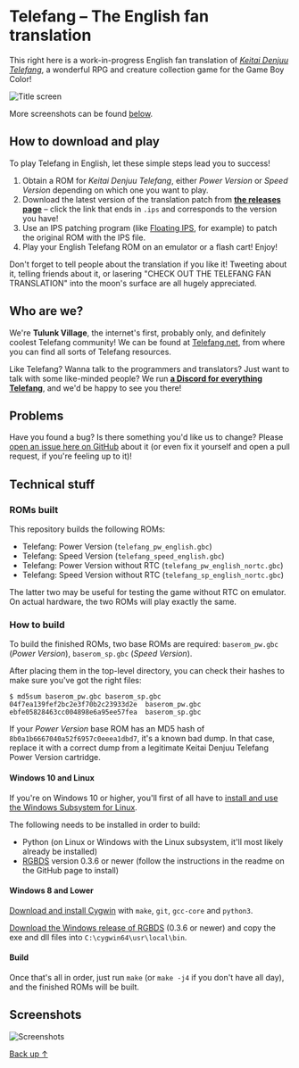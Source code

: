 # Telefang – The English fan translation

This right here is a work-in-progress English fan translation of *[Keitai Denjuu Telefang](https://en.wikipedia.org/wiki/Keitai_Denj%C5%AB_Telefang)*, a wonderful RPG and creature collection game for the Game Boy Color!

![Title screen](https://i.imgur.com/WhgvKU8.png)

More screenshots can be found [below](#screenshots).

## How to download and play

To play Telefang in English, let these simple steps lead you to success!

1. Obtain a ROM for *Keitai Denjuu Telefang*, either *Power Version* or *Speed Version* depending on which one you want to play.
2. Download the latest version of the translation patch from **[the releases page](https://github.com/telefang/telefang/releases)** – click the link that ends in `.ips` and corresponds to the version you have!
3. Use an IPS patching program (like [Floating IPS](https://www.romhacking.net/utilities/1040/), for example) to patch the original ROM with the IPS file.
4. Play your English Telefang ROM on an emulator or a flash cart! Enjoy!

Don't forget to tell people about the translation if you like it! Tweeting about it, telling friends about it, or lasering "CHECK OUT THE TELEFANG FAN TRANSLATION" into the moon's surface are all hugely appreciated.

## Who are we?

We're **Tulunk Village**, the internet's first, probably only, and definitely coolest Telefang community! We can be found at [Telefang.net](http://telefang.net/), from where you can find all sorts of Telefang resources.

Like Telefang? Wanna talk to the programmers and translators? Just want to talk with some like-minded people? We run **[a Discord for everything Telefang](https://discord.gg/BMqRucb)**, and we'd be happy to see you there!

## Problems

Have you found a bug? Is there something you'd like us to change? Please [open an issue here on GitHub](https://github.com/telefang/telefang/issues) about it (or even fix it yourself and open a pull request, if you're feeling up to it)!

## Technical stuff

### ROMs built

This repository builds the following ROMs:

* Telefang: Power Version (`telefang_pw_english.gbc`)
* Telefang: Speed Version (`telefang_speed_english.gbc`)
* Telefang: Power Version without RTC (`telefang_pw_english_nortc.gbc`)
* Telefang: Speed Version without RTC (`telefang_sp_english_nortc.gbc`)

The latter two may be useful for testing the game without RTC on emulator. On actual hardware, the two ROMs will play exactly the same.

### How to build

To build the finished ROMs, two base ROMs are required: `baserom_pw.gbc` (*Power Version*), `baserom_sp.gbc` (*Speed Version*).

After placing them in the top-level directory, you can check their hashes to make sure you've got the right files:

```
$ md5sum baserom_pw.gbc baserom_sp.gbc
04f7ea139fef2bc2e3f70b2c23933d2e  baserom_pw.gbc
ebfe05828463cc004898e6a95ee57fea  baserom_sp.gbc
```

If your *Power Version* base ROM has an MD5 hash of `8b0a1b6667040a52f6957c0eeea1dbd7`, it's a known bad dump. In that case, replace it with a correct dump from a legitimate Keitai Denjuu Telefang Power Version cartridge.

#### Windows 10 and Linux

If you're on Windows 10 or higher, you'll first of all have to [install and use the Windows Subsystem for Linux](https://docs.microsoft.com/en-us/windows/wsl/install-win10).

The following needs to be installed in order to build:

* Python (on Linux or Windows with the Linux subsystem, it'll most likely already be installed)
* [RGBDS](https://github.com/rednex/rgbds#2-building-rgbds-from-source) version 0.3.6 or newer (follow the instructions in the readme on the GitHub page to install)

#### Windows 8 and Lower

[Download and install Cygwin](http://cygwin.com/install.html) with `make`, `git`, `gcc-core` and `python3`.

[Download the Windows release of RGBDS](https://github.com/rednex/rgbds/releases/) (0.3.6 or newer) and copy the exe and dll files into `C:\cygwin64\usr\local\bin`.

#### Build

Once that's all in order, just run `make` (or `make -j4` if you don't have all day), and the finished ROMs will be built.

## Screenshots

![Screenshots](https://i.imgur.com/LVaVBuR.png)

[Back up ↑](#readme)
